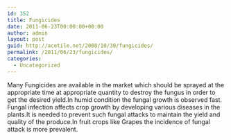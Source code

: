 ```yaml
---
id: 352
title: Fungicides
date: 2011-06-23T00:00:00+00:00
author: admin
layout: post
guid: http://acetile.net/2008/10/30/fungicides/
permalink: /2011/06/23/fungicides/
categories:
  - Uncategorized
---
```

Many Fungicides are available in the market which should be sprayed at the appropriate time at appropriate quantity to destroy the fungus in order to get the desired yield.In humid condition the fungal growth is observed fast. Fungal infection affects crop growth by developing various diseases in the plants.It is needed to prevent such fungal attacks to maintain the yield and quality of the produce.In fruit crops like Grapes the incidence of fungal attack is more prevalent.